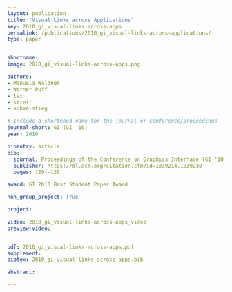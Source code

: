 ```yaml
---
layout: publication
title: "Visual Links across Applications"
key: 2010_gi_visual-links-across-apps
permalink: /publications/2010_gi_visual-links-across-applications/
type: paper


shortname:
image: 2010_gi_visual-links-across-apps.png

authors:
- Manuela Waldner
- Werner Puff
- lex
- streit
- schmalstieg

# Include a shortened name for the journal or conference/proceedings
journal-short: GI (GI '10)
year: 2010

bibentry: article
bib:
  journal: Proceedings of the Conference on Graphics Interface (GI '10)
  publisher: https://dl.acm.org/citation.cfm?id=1839214.1839238
  pages: 129--136

award: GI 2010 Best Student Paper Award 

non_group_project: True

project:

video: 2010_gi_visual-links-across-apps_video
preview-video:


pdf: 2010_gi_visual-links-across-apps.pdf
supplement:
bibtex: 2010_gi_visual-links-across-apps.bib

abstract: 

---
```



